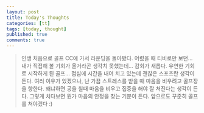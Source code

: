 ```yaml
---
layout: post
title: Today's Thoughts
categories: [tt]
tags: [today, thought]
published: true
comments: true
---
```


> 인생 처음으로 골프 CC에 가서 라운딩을 돌아봤다.
> 어렸을 때 티비로만 보던... 내가 직접해 볼 기회가 올거라곤 생각치 못했는데...
> 감회가 새롭다. 
> 우연한 기회로 시작하게 된 골프...
> 점심에 시간을 내어 치고 있는데 괜찮은 스포츠란 생각이 든다.
> 여러 이유가 있겠으나, 난 가끔 스트레스를 받을 때 마음을 비우려고 골프장을 향한다.
> 왜냐하면 공을 칠때 마음을 비우고 집중을 해야 잘 쳐진다는 생각이 든다.
> 그렇게 치다보면 뭔가 마음의 안정을 찾는 기분이 든다.
> 앞으로도 꾸준히 골프를 쳐야겠다 :)

